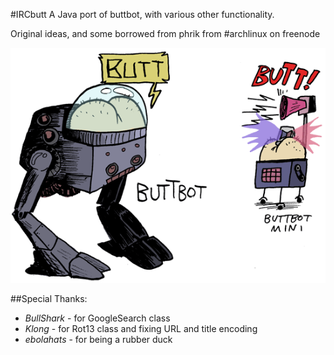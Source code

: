 #IRCbutt
A Java port of buttbot, with various other functionality.

Original ideas, and some borrowed from phrik from #archlinux on freenode

![Real photograph of buttbutt](buttbot.gif "Real photographs of buttbutt")

##Special Thanks:
- *BullShark* - for GoogleSearch class
- *Klong* - for Rot13 class and fixing URL and title encoding
- *ebolahats* - for being a rubber duck
